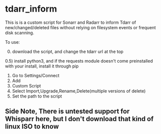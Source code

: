 # tdarr_inform

This is is a custom script for Sonarr and Radarr to inform Tdarr of new/changed/deleted files without relying on filesystem events or frequent disk scanning.

To use:

0) download the script, and change the tdarr url at the top

0.5) install python3, and if the requests module doesn't come preinstalled with your install, install it through pip

1) Go to Settings/Connect
2) Add
3) Custom Script
4) Select Import,Upgrade,Rename,Delete(multiple versions of delete)
5) Set the path to the script

## Side Note, There is untested support for Whisparr here, but I don't download that kind of linux ISO to know

